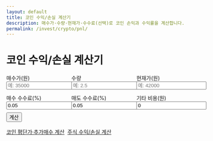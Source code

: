 ```yaml
---
layout: default
title: 코인 수익/손실 계산기
description: 매수가·수량·현재가·수수료(선택)로 코인 손익과 수익률을 계산합니다.
permalink: /invest/crypto/pnl/
---
```


# 코인 수익/손실 계산기

<form id="cpnl" onsubmit="event.preventDefault();cpnlCalc();">
  <div style="display:grid;grid-template-columns:repeat(3,minmax(0,1fr));gap:12px">
    <label>매수가(원) <input type="number" id="buy" placeholder="예: 35000" required></label>
    <label>수량 <input type="number" id="qty" step="0.0001" placeholder="예: 2.5" required></label>
    <label>현재가(원) <input type="number" id="now" placeholder="예: 42000" required></label>
    <label>매수 수수료(%) <input type="number" id="feeBuy" step="0.01" value="0.05"></label>
    <label>매도 수수료(%) <input type="number" id="feeSell" step="0.01" value="0.05"></label>
    <label>기타 비용(원) <input type="number" id="others" value="0"></label>
  </div>
  <button class="btn" style="margin-top:8px">계산</button>
</form>

<div id="cpnl-out" class="result-box"></div>

<!-- 교차 링크 2개 -->
<div class="btn-row" style="display:flex;gap:8px;flex-wrap:wrap;margin-top:16px">
  <a class="btn" href="/invest/crypto/avg-cost/">코인 평단가·추가매수 계산</a>
  <a class="btn ghost" href="/invest/stocks/pnl/">주식 수익/손실 계산</a>
</div>

<script>
const f = n => (Math.round(n)).toLocaleString('ko-KR');
function v(id){ return Number(document.getElementById(id).value)||0; }
function cpnlCalc(){
  const buy=v('buy'), qty=v('qty'), now=v('now');
  const fb=(v('feeBuy')/100), fs=(v('feeSell')/100), others=v('others');
  if(!(buy>0 && qty>0 && now>0)){ alert('값을 확인해 주세요.'); return; }
  const cost = buy*qty*(1+fb) + others;
  const proceed = now*qty*(1-fs);
  const profit = proceed - cost;
  const roi = cost>0 ? (profit/cost)*100 : 0;
  document.getElementById('cpnl-out').classList.add('show');
  document.getElementById('cpnl-out').innerHTML = `
    <div class="card p-3">
      <div class="title">결과</div>
      <ul>
        <li>총 매수원가: ${f(cost)} 원</li>
        <li>현재 평가금액(매도 후): ${f(proceed)} 원</li>
        <li><strong>손익:</strong> ${f(profit)} 원 (${roi.toFixed(2)}%)</li>
      </ul>
    </div>`;
}
</script>
